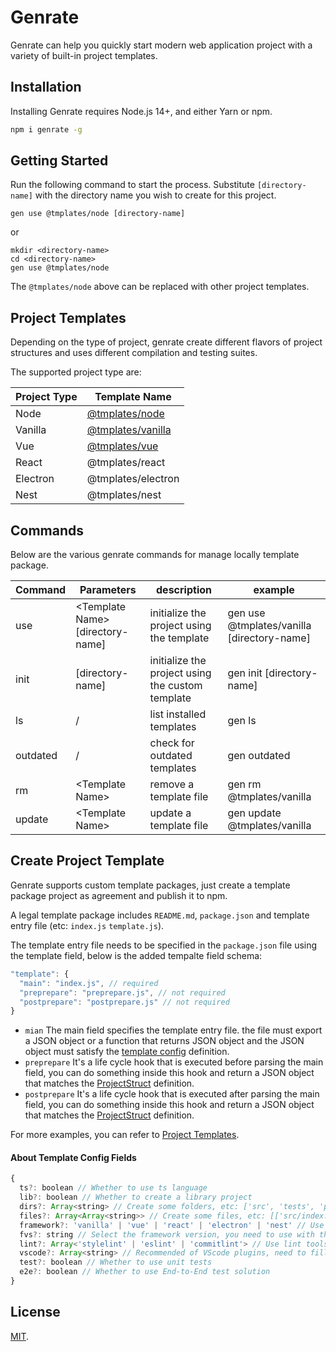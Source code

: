 # Genrate

Genrate can help you quickly start modern web application project with a variety of built-in project templates.

## Installation

Installing Genrate requires Node.js 14+, and either Yarn or npm.

```bash
npm i genrate -g
```

## Getting Started

Run the following command to start the process. Substitute `[directory-name]` with the directory name you wish to create for this project.

```
gen use @tmplates/node [directory-name]
```

or

```
mkdir <directory-name>
cd <directory-name>
gen use @tmplates/node
```

The `@tmplates/node` above can be replaced with other project templates.

## Project Templates

Depending on the type of project, genrate create different flavors of project structures and uses different compilation and testing suites.

The supported project type are:

| Project Type | Template Name                                            |
| ------------ | -------------------------------------------------------- |
| Node         | [@tmplates/node](https://github.com/tmplates/node)       |
| Vanilla      | [@tmplates/vanilla](https://github.com/tmplates/vanilla) |
| Vue          | [@tmplates/vue](https://github.com/tmplates/vue)         |
| React        | @tmplates/react                                          |
| Electron     | @tmplates/electron                                       |
| Nest         | @tmplates/nest                                           |

## Commands

Below are the various genrate commands for manage locally template package.

| Command  | Parameters                         | description                                      | example                                    |
| -------- | ---------------------------------- | ------------------------------------------------ | ------------------------------------------ |
| use      | \<Template Name\> [directory-name] | initialize the project using the template        | gen use @tmplates/vanilla [directory-name] |
| init     | [directory-name]                   | initialize the project using the custom template | gen init [directory-name]                  |
| ls       | /                                  | list installed templates                         | gen ls                                     |
| outdated | /                                  | check for outdated templates                     | gen outdated                               |
| rm       | \<Template Name\>                  | remove a template file                           | gen rm @tmplates/vanilla                   |
| update   | \<Template Name\>                  | update a template file                           | gen update @tmplates/vanilla               |

## Create Project Template

Genrate supports custom template packages, just create a template package project as agreement and publish it to npm.

A legal template package includes `README.md`, `package.json` and template entry file (etc: `index.js` `template.js`).

The template entry file needs to be specified in the `package.json` file using the template field, below is the added tempalte field schema:

```js
"template": {
  "main": "index.js", // required
  "preprepare": "preprepare.js", // not required
  "postprepare": "postprepare.js" // not required
}
```

- `mian` The main field specifies the template entry file. the file must export a JSON object or a function that returns JSON object and the JSON object must satisfy the [template config](#about-template-config-fields) definition.
- `preprepare` It's a life cycle hook that is executed before parsing the main field, you can do something inside this hook and return a JSON object that matches the [ProjectStruct](https://github.com/2046/genrate/blob/main/types/index.d.ts#L34-L39) definition.
- `postprepare` It's a life cycle hook that is executed after parsing the main field, you can do something inside this hook and return a JSON object that matches the [ProjectStruct](https://github.com/2046/genrate/blob/main/types/index.d.ts#L34-L39) definition.

For more examples, you can refer to [Project Templates](#project-templates).

#### About Template Config Fields

```js
{
  ts?: boolean // Whether to use ts language
  lib?: boolean // Whether to create a library project
  dirs?: Array<string> // Create some folders, etc: ['src', 'tests', 'plugins']
  files?: Array<Array<string>> // Create some files, etc: [['src/index.ts', ''], ['test/index.spce.js', '']]
  framework?: 'vanilla' | 'vue' | 'react' | 'electron' | 'nest' // Use a web framework, vanilla indicates that no framework is used
  fvs?: string // Select the framework version, you need to use with the framework field, currently supports Vue 2.x/3.x version
  lint?: Array<'stylelint' | 'eslint' | 'commitlint'> // Use lint tools, support stylelint, eslint and commitlint, Where stylelint used to unify code styles
  vscode?: Array<string> // Recommended of VScode plugins, need to fill in plugin ID, etc: ['vue.volar', 'mikestead.dotenv']
  test?: boolean // Whether to use unit tests
  e2e?: boolean // Whether to use End-to-End test solution
}
```

## License

[MIT](LICENSE).

